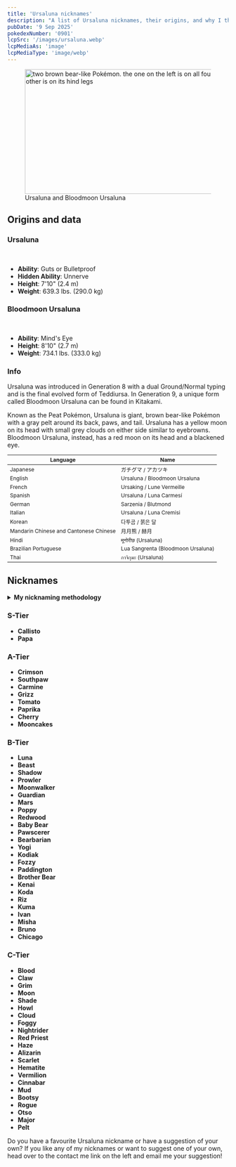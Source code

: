 ```yaml
---
title: 'Ursaluna nicknames'
description: "A list of Ursaluna nicknames, their origins, and why I think they're cool."
pubDate: '9 Sep 2025'
pokedexNumber: '0901'
lcpSrc: '/images/ursaluna.webp'
lcpMediaAs: 'image'
lcpMediaType: 'image/webp'
---
```


<div class="img-center">
	<figure>
		<picture>
			<source srcset="/images/ursaluna.webp" type="image/webp">
			<img src="/images/ursaluna.jpg" width="500" height="284" alt="two brown bear-like Pokémon. the one on the left is on all fours and the other is on its hind legs">
		</picture>
	<figcaption>Ursaluna and Bloodmoon Ursaluna</figcaption>
	</figure>
</div>

## Origins and data

<div class="room-box">
	<div class="room-box-left">
		<h3>Ursaluna</h3>
		<br>
		<ul>
			<li><strong>Ability</strong>: Guts or Bulletproof</li>
			<li><strong>Hidden Ability</strong>: Unnerve</li>
			<li><strong>Height</strong>: 7'10" (2.4 m)</li>
			<li><strong>Weight</strong>: 639.3 lbs. (290.0 kg)</li>
		</ul>
		<h3>Bloodmoon Ursaluna</h3>
		<br>
		<ul>
			<li><strong>Ability</strong>: Mind's Eye</li>
			<li><strong>Height</strong>: 8'10" (2.7 m)</li>
			<li><strong>Weight</strong>: 734.1 lbs. (333.0 kg)</li>
		</ul>
		<h3>Info</h3>
		<p>Ursaluna was introduced in Generation 8 with a dual Ground/Normal typing and is the final evolved form of Teddiursa. In Generation 9, a unique form called Bloodmoon Ursaluna can be found in Kitakami.</p>
		<p>Known as the Peat Pokémon, Ursaluna is giant, brown bear-like Pokémon with a gray pelt around its back, paws, and tail. Ursaluna has a yellow moon on its head with small grey clouds on either side similar to eyebrowns. Bloodmoon Ursaluna, instead, has a red moon on its head and a blackened eye.</p>
	</div>
	<div class="room-box-right">
		<table class="room-table" style="font-size:12px">
			<thead>
				<tr>
					<th>Language</th>
					<th>Name</th>
				</tr>
			</thead>
			<tbody>
				<tr>
					<td>Japanese</td>
					<td><span lang="ja">ガチグマ / アカツキ</span></td>
				</tr>
				<tr>
					<td>English</td>
					<td>Ursaluna / Bloodmoon Ursaluna</td>
				</tr>
				<tr>
					<td>French</td>
					<td><span lang="fr">Ursaking / Lune Vermeille</span></td>
				</tr>
				<tr>
					<td>Spanish</td>
					<td>Ursaluna / Luna Carmesí</td>
				</tr>
				<tr>
					<td>German</td>
					<td><span lang="de">Sarzenia / Blutmond</span></td>
				</tr>
				<tr>
					<td>Italian</td>
					<td>Ursaluna / Luna Cremisi</td>
				</tr>
				<tr>
					<td>Korean</td>
					<td><span lang="ko">다투곰 / 붉은 달</span></td>
				</tr>
				<tr>
					<td>Mandarin Chinese and Cantonese Chinese</td>
					<td><span lang="zh">月月熊 / 赫月</span></td>
				</tr>
				<tr>
					<td>Hindi</td>
					<td><span lang="hi">मूनोरीछ</span> (Ursaluna)</td>
				</tr>
				<tr>
					<td>Brazilian Portuguese</td>
					<td><span lang="hi">Lua Sangrenta</span> (Bloodmoon Ursaluna)</td>
				</tr>
				<tr>
					<td>Thai</td>
					<td><span lang="th">กาจิกุมะ</span> (Ursaluna)</td>
				</tr>
			</tbody>
		</table>
	</div>
</div>

## Nicknames

<section class="deets">
	<details>
	<summary><strong>My nicknaming methodology</strong></summary>
	<ul>
		<li>I rank nicknames by lettered tiers: S, A, B, C, and D. S is the best and D is the worst.</li>
		<li>I'll usually list my inspiration for a nickname so you know where they came from</li>
	</ul>
	</details>
</section>

### S-Tier

* **Callisto**
* **Papa**

### A-Tier

* **Crimson**
* **Southpaw**
* **Carmine**
* **Grizz**
* **Tomato**
* **Paprika**
* **Cherry**
* **Mooncakes**

### B-Tier

* **Luna**
* **Beast**
* **Shadow**
* **Prowler**
* **Moonwalker**
* **Guardian**
* **Mars**
* **Poppy**
* **Redwood**
* **Baby Bear**
* **Pawscerer**
* **Bearbarian**
* **Yogi**
* **Kodiak**
* **Fozzy**
* **Paddington**
* **Brother Bear**
* **Kenai**
* **Koda**
* **Riz**
* **Kuma**
* **Ivan**
* **Misha**
* **Bruno**
* **Chicago**

### C-Tier

* **Blood**
* **Claw**
* **Grim**
* **Moon**
* **Shade**
* **Howl**
* **Cloud**
* **Foggy**
* **Nightrider**
* **Red Priest**
* **Haze**
* **Alizarin**
* **Scarlet**
* **Hematite**
* **Vermilion**
* **Cinnabar**
* **Mud**
* **Bootsy**
* **Rogue**
* **Otso**
* **Major**
* **Pelt**

Do you have a favourite Ursaluna nickname or have a suggestion of your own? If you like any of my nicknames or want to suggest one of your own, head over to the contact me link on the left and email me your suggestion!